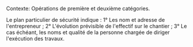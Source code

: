 Contexte: Opérations de première et deuxième catégories.

Le plan particulier de sécurité indique : 1° Les nom et adresse de l'entrepreneur ; 2° L'évolution prévisible de l'effectif sur le chantier ; 3° Le cas échéant, les noms et qualité de la personne chargée de diriger l'exécution des travaux.
